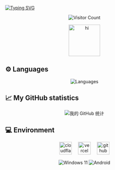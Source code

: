 <a href="https://git.io/typing-svg"><img src="https://readme-typing-svg.demolab.com?font=Signika+Negative&weight=600&size=36&pause=1000&color=39C5BB&center=true&width=1000&height=60&lines=Hi++there+%F0%9F%91%8B+Welcome+to+my+page%F0%9F%A5%B0+I'm+HatsuChuwu." alt="Typing SVG" /></a>

<p align="center">
  <img src="https://count.getloli.com/@chuwu?name=chuwu&theme=booru-lisu&padding=8&offset=0&align=top&scale=0.5&pixelated=1&darkmode=auto" alt="Visitor Count">
</p>

<div align="center">
    <img src="https://github.com/user-attachments/assets/b19d157a-dda4-4eba-b2e9-36cbc2eb1cd2" alt="hi" width="100" height="100">
</div>

<h2>⚙️ Languages</h2>
<p align="center">
  <img src="https://github-readme-stats.vercel.app/api/top-langs/?username=HatsuChuwu&hide=Tex&card_width=560" alt="Languages"/>
</p>

<h2>📈 My GitHub statistics</h2>
<p align="center">
  <img src="https://github-readme-stats.vercel.app/api?username=HatsuChuwu&show_icons=true&theme=ambient_gradient&count_private=true" alt="我的 GitHub 统计"/>
</p>

<h2>💻 Environment</h2>

<div align="center">
  <img src="https://skillicons.dev/icons?i=cloudflare" height="40" alt="cloudflare logo"  />
  <img width="12" />
  <img src="https://skillicons.dev/icons?i=vercel" height="40" alt="vercel logo"  />
  <img width="12" />
  <img src="https://skillicons.dev/icons?i=github" height="40" alt="github logo"  />
</div>


<p></p>


<p align="center">
  <img src="https://img.shields.io/badge/Windows%2011-00BBFF?style=flat-square&logo=Windows&logoColor=FFFFFF&labelColor=00BBFF" alt="Windows 11"/>
  <img src="https://img.shields.io/badge/Android-00C000?style=flat-square&logo=android&logoColor=FFFFFF&labelColor=00C000" alt="Android"/>
</p>
